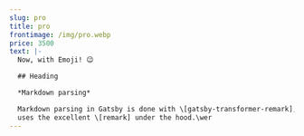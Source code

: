 ```yaml
---
slug: pro
title: pro
frontimage: /img/pro.webp
price: 3500
text: |-
  Now, with Emoji! 😉

  ## Heading

  *Markdown parsing*

  Markdown parsing in Gatsby is done with \[gatsby-transformer-remark], which
  uses the excellent \[remark] under the hood.\wer
---
```

